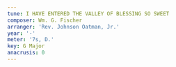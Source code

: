 ```yaml
---
tune: I HAVE ENTERED THE VALLEY OF BLESSING SO SWEET
composer: Wm. G. Fischer
arranger: 'Rev. Johnson Oatman, Jr.'
year: '-'
meter: '7s, D.'
key: G Major
anacrusis: 0
---
```


